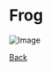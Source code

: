 # Frog
![Image](https://images.fineartamerica.com/images/artworkimages/mediumlarge/1/tree-frog-sitting-on-branch-kurit-afsheen.jpg)

[Back](https://emivcleave.github.io/cse15l-lab-reports/index)
